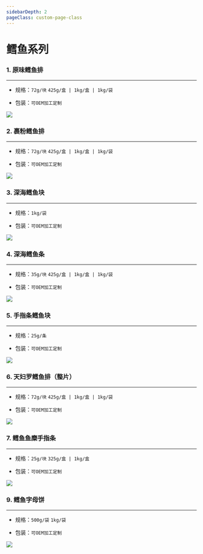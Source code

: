 ```yaml
---
sidebarDepth: 2
pageClass: custom-page-class
---
```


# 鳕鱼系列


### 1. 原味鳕鱼排
<hr>

- 规格：`72g/块` `425g/盒 | 1kg/盒 | 1kg/袋` </p>
- 包装：`可OEM加工定制`</p>

<div class="imgb" >
 <img  src="https://yuhuawebsite.oss-cn-hongkong.aliyuncs.com/A-C-1.%E5%8E%9F%E5%91%B3%E9%B3%95%E9%B1%BC%E6%8E%92--Original%20tasted%20cod%20fillet.jpg">
</div>


### 2. 裹粉鳕鱼排
<hr>

- 规格：`72g/块`  `425g/盒 | 1kg/盒 | 1kg/袋`</p>
- 包装：`可OEM加工定制`</p>

<div class="imgb" >
 <img  src="https://yuhuawebsite.oss-cn-hongkong.aliyuncs.com/A-C-2.%E8%A3%B9%E7%B2%89%E9%B3%95%E9%B1%BC%E6%8E%92--Breaded%20cod%20fillet.jpg">
</div>


### 3. 深海鳕鱼块
<hr>

- 规格：`1kg/袋` </p>
- 包装：`可OEM加工定制`</P>

<div class="imgb" >
 <img  src="https://yuhuawebsite.oss-cn-hongkong.aliyuncs.com/A-C-3.%E6%B7%B1%E6%B5%B7%E9%B3%95%E9%B1%BC%E5%9D%97--Deep%20sea%20cod%20block.jpg">
</div>


### 4. 深海鳕鱼条
<hr>

- 规格：`35g/块`  `425g/盒 | 1kg/盒 | 1kg/袋`</p>
- 包装：`可OEM加工定制`</p>

<div class="imgb" >
 <img  src="https://yuhuawebsite.oss-cn-hongkong.aliyuncs.com/A-C-4.%E6%B7%B1%E6%B5%B7%E9%B3%95%E9%B1%BC%E6%9D%A1--Deep%20sea%20cod%20fillet.jpg">
</div>


### 5. 手指条鳕鱼块
<hr>

- 规格：`25g/条` </p>
- 包装：`可OEM加工定制`</p>

<div class="imgb" >
 <img  src="https://yuhuawebsite.oss-cn-hongkong.aliyuncs.com/A-C-5.%E6%89%8B%E6%8C%87%E6%9D%A1%E9%B3%95%E9%B1%BC%E5%9D%97--Fingers%20cod%20sticks.jpg">
</div>


### 6. 天妇罗鳕鱼排（整片）
<hr>

- 规格：`72g/块` `425g/盒 | 1kg/盒 | 1kg/袋`</p>
- 包装：`可OEM加工定制`</p>

<div class="imgb" >
 <img  src="https://yuhuawebsite.oss-cn-hongkong.aliyuncs.com/A-C-6.%E5%A4%A9%E5%A6%87%E7%BD%97%E9%B3%95%E9%B1%BC%E6%8E%92%EF%BC%88%E6%95%B4%E7%89%87%EF%BC%89--Tempura%20cod%20fillet%28block%29.jpg">
</div>


### 7. 鳕鱼鱼糜手指条
<hr>

- 规格：`25g/块` `325g/盒 | 1kg/盒` </p>
- 包装：`可OEM加工定制` </p>

<div class="imgb" >
 <img  src="https://yuhuawebsite.oss-cn-hongkong.aliyuncs.com/A-C-7.%E9%B3%95%E9%B1%BC%E9%B1%BC%E7%B3%9C%E6%89%8B%E6%8C%87%E6%9D%A1--Minced%20cod%20fingers.jpg">
</div>


### 9. 鳕鱼字母饼
<hr>

- 规格：`500g/袋` `1kg/袋`</p>
- 包装：`可OEM加工定制`</p>

<div class="imgb" >
 <img  src="https://yuhuawebsite.oss-cn-hongkong.aliyuncs.com/A-C-9.%E9%B3%95%E9%B1%BC%E5%AD%97%E6%AF%8D%E9%A5%BC--Cod%20letter%20cakes.jpg">
</div>


<footBarZh></footBarZh>